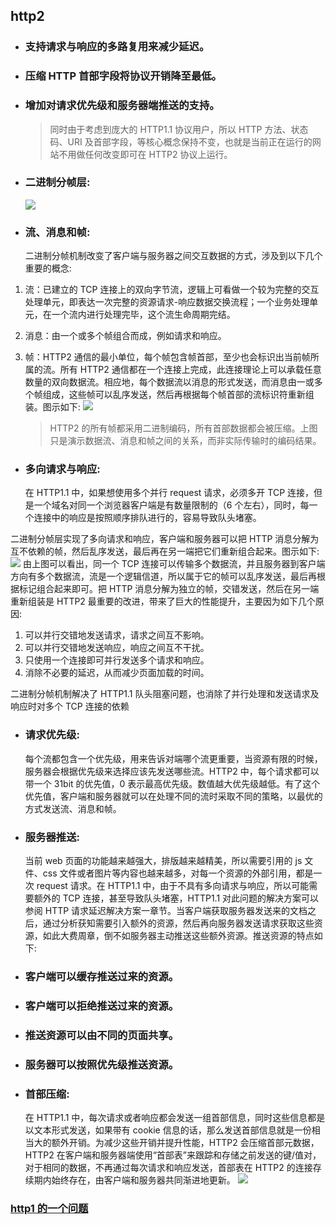## http2

*   ### 支持请求与响应的多路复用来减少延迟。
*   ### 压缩 HTTP 首部字段将协议开销降至最低。
*   ### 增加对请求优先级和服务器端推送的支持。

    > 同时由于考虑到庞大的 HTTP1.1 协议用户，所以 HTTP 方法、状态码、URI 及首部字段，等核心概念保持不变，也就是当前正在运行的网站不用做任何改变即可在 HTTP2 协议上运行。

*   ### 二进制分帧层:

    ![](http://www.softwhy.com/data/attachment/portal/201710/16/020524pf7gmftffdtfzvfo.png)

*   ### 流、消息和帧:
    二进制分帧机制改变了客户端与服务器之间交互数据的方式，涉及到以下几个重要的概念:

1.  流：已建立的 TCP 连接上的双向字节流，逻辑上可看做一个较为完整的交互处理单元，即表达一次完整的资源请求-响应数据交换流程；一个业务处理单元，在一个流内进行处理完毕，这个流生命周期完结。

2.  消息：由一个或多个帧组合而成，例如请求和响应。

3.  帧：HTTP2 通信的最小单位，每个帧包含帧首部，至少也会标识出当前帧所属的流。所有 HTTP2 通信都在一个连接上完成，此连接理论上可以承载任意数量的双向数据流。相应地，每个数据流以消息的形式发送，而消息由一或多个帧组成，这些帧可以乱序发送，然后再根据每个帧首部的流标识符重新组装。图示如下:
    ![](http://www.softwhy.com/data/attachment/portal/201710/16/022009pmxtfks7s6ntsqty.png)
    > HTTP2 的所有帧都采用二进制编码，所有首部数据都会被压缩。上图只是演示数据流、消息和帧之间的关系，而非实际传输时的编码结果。

*   ### 多向请求与响应:
    在 HTTP1.1 中，如果想使用多个并行 request 请求，必须多开 TCP 连接，但是一个域名对同一个浏览器客户端是有数量限制的（6 个左右），同时，每一个连接中的响应是按照顺序排队进行的，容易导致队头堵塞。

二进制分帧层实现了多向请求和响应，客户端和服务器可以把 HTTP 消息分解为互不依赖的帧，然后乱序发送，最后再在另一端把它们重新组合起来。图示如下:
![](http://www.softwhy.com/data/attachment/portal/201710/16/024057jh3371lvfjn1f1nf.png)
由上图可以看出，同一个 TCP 连接可以传输多个数据流，并且服务器到客户端方向有多个数据流，流是一个逻辑信道，所以属于它的帧可以乱序发送，最后再根据标记组合起来即可。把 HTTP 消息分解为独立的帧，交错发送，然后在另一端重新组装是 HTTP2 最重要的改进，带来了巨大的性能提升，主要因为如下几个原因:

1.  可以并行交错地发送请求，请求之间互不影响。
2.  可以并行交错地发送响应，响应之间互不干扰。
3.  只使用一个连接即可并行发送多个请求和响应。
4.  消除不必要的延迟，从而减少页面加载的时间。

二进制分帧机制解决了 HTTP1.1 队头阻塞问题，也消除了并行处理和发送请求及响应时对多个 TCP 连接的依赖

*   ### 请求优先级:

    每个流都包含一个优先级，用来告诉对端哪个流更重要，当资源有限的时候，服务器会根据优先级来选择应该先发送哪些流。HTTP2 中，每个请求都可以带一个 31bit 的优先值，0 表示最高优先级。数值越大优先级越低。有了这个优先值，客户端和服务器就可以在处理不同的流时采取不同的策略，以最优的方式发送流、消息和帧。

*   ### 服务器推送:
    当前 web 页面的功能越来越强大，排版越来越精美，所以需要引用的 js 文件、css 文件或者图片等内容也越来越多，对每一个资源的外部引用，都是一次 request 请求。在 HTTP1.1 中，由于不具有多向请求与响应，所以可能需要额外的 TCP 连接，甚至导致队头堵塞，HTTP1.1 对此问题的解决方案可以参阅 HTTP 请求延迟解决方案一章节。当客户端获取服务器发送来的文档之后，通过分析获知需要引入额外的资源，然后再向服务器发送请求获取这些资源，如此大费周章，倒不如服务器主动推送这些额外资源。推送资源的特点如下:
*   ### 客户端可以缓存推送过来的资源。
*   ### 客户端可以拒绝推送过来的资源。
*   ### 推送资源可以由不同的页面共享。
*   ### 服务器可以按照优先级推送资源。

*   ### 首部压缩:
    在 HTTP1.1 中，每次请求或者响应都会发送一组首部信息，同时这些信息都是以文本形式发送，如果带有 cookie 信息的话，那么发送首部信息就是一份相当大的额外开销。为减少这些开销并提升性能，HTTP2 会压缩首部元数据，HTTP2 在客户端和服务器端使用“首部表”来跟踪和存储之前发送的键/值对，对于相同的数据，不再通过每次请求和响应发送，首部表在 HTTP2 的连接存续期内始终存在，由客户端和服务器共同渐进地更新。
    ![](http://www.softwhy.com/data/attachment/portal/201710/16/033703znauwpwrlnohwkpn.png)

### [http1 的一个问题](https://stackoverflow.com/questions/45583861/how-does-http2-solve-head-of-line-blocking-hol-issue)
